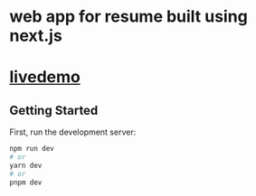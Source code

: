 # web app for resume built using next.js



# [livedemo](https://jafar-rezazadeh-next-js.vercel.app/)


## Getting Started

First, run the development server:

```bash
npm run dev
# or
yarn dev
# or
pnpm dev
```

